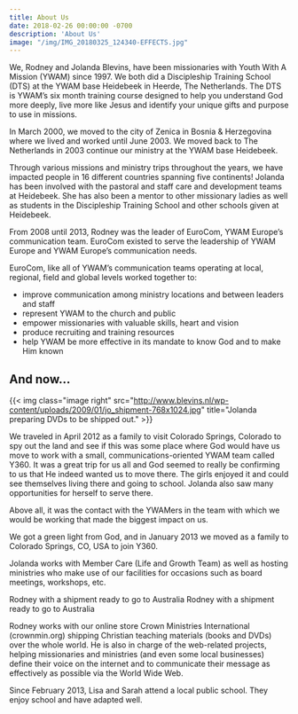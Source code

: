 ```yaml
---
title: About Us
date: 2018-02-26 00:00:00 -0700
description: 'About Us'
image: "/img/IMG_20180325_124340-EFFECTS.jpg"
---
```

We, Rodney and Jolanda Blevins, have been missionaries with Youth With A Mission (YWAM) since 1997. We both did a Discipleship Training School (DTS) at the YWAM base Heidebeek in Heerde, The Netherlands. The DTS is YWAM’s six month training course designed to help you understand God more deeply, live more like Jesus and identify your unique gifts and purpose to use in missions.

In March 2000, we moved to the city of Zenica in Bosnia & Herzegovina where we lived and worked until June 2003. We moved back to The Netherlands in 2003 continue our ministry at the YWAM base Heidebeek.

Through various missions and ministry trips throughout the years, we have impacted people in 16 different countries spanning five continents!
Jolanda has been involved with the pastoral and staff care and development teams at Heidebeek. She has also been a mentor to other missionary ladies as well as students in the Discipleship Training School and other schools given at Heidebeek.

From 2008 until 2013, Rodney was the leader of EuroCom, YWAM Europe’s communication team. EuroCom existed to serve the leadership of YWAM Europe and YWAM Europe’s communication needs.

EuroCom, like all of YWAM’s communication teams operating at local, regional, field and global levels worked together to:

* improve communication among ministry locations and between leaders and staff
* represent YWAM to the church and public
* empower missionaries with valuable skills, heart and vision
* produce recruiting and training resources
* help YWAM be more effective in its mandate to know God and to make Him known

And now…
--------

{{< img class="image right" src="http://www.blevins.nl/wp-content/uploads/2009/01/jo_shipment-768x1024.jpg" title="Jolanda preparing DVDs to be shipped out." >}}

We traveled in April 2012 as a family to visit Colorado Springs, Colorado to spy out the land and see if this was some place where God would have us move to work with a small, communications-oriented YWAM team called Y360. It was a great trip for us all and God seemed to really be confirming to us that He indeed wanted us to move there. The girls enjoyed it and could see themselves living there and going to school. Jolanda also saw many opportunities for herself to serve there.

Above all, it was the contact with the YWAMers in the team with which we would be working that made the biggest impact on us.

We got a green light from God, and in January 2013 we moved as a family to Colorado Springs, CO, USA to join Y360.

Jolanda works with Member Care (Life and Growth Team) as well as hosting ministries who make use of our facilities for occasions such as board meetings, workshops, etc.

Rodney with a shipment ready to go to Australia
Rodney with a shipment ready to go to Australia

Rodney works with our online store Crown Ministries International (crownmin.org) shipping Christian teaching materials (books and DVDs) over the whole world. He is also in charge of the web-related projects, helping missionaries and ministries (and even some local businesses) define their voice on the internet and to communicate their message as effectively as possible via the World Wide Web.

Since February 2013, Lisa and Sarah attend a local public school. They enjoy school and have adapted well.